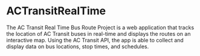 # ACTransitRealTime
The AC Transit Real Time Bus Route Project is a web application that tracks the location of AC Transit buses in real-time and displays the routes on an interactive map. Using the AC Transit API, the app is able to collect and display data on bus locations, stop times, and schedules.

